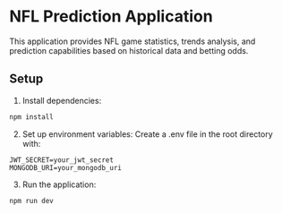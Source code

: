 # NFL Prediction Application

This application provides NFL game statistics, trends analysis, and prediction capabilities based on historical data and betting odds.

## Setup

1. Install dependencies:
```bash
npm install
```

2. Set up environment variables:
Create a .env file in the root directory with:
```
JWT_SECRET=your_jwt_secret
MONGODB_URI=your_mongodb_uri
```

3. Run the application:
```bash
npm run dev
```

